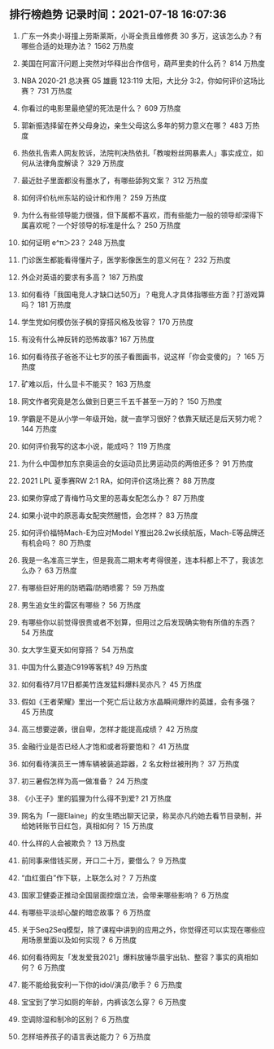 
## 排行榜趋势 记录时间：2021-07-18 16:07:36
  
  1. 广东一外卖小哥撞上劳斯莱斯，小哥全责且维修费 30 多万，这该怎么办？有哪些合适的处理办法？ 1562 万热度
    
  2. 美国在阿富汗问题上突然对华释出合作信号，葫芦里卖的什么药？ 814 万热度
    
  3. NBA 2020-21 总决赛 G5 雄鹿 123:119 太阳，大比分 3:2，你如何评价这场比赛？ 731 万热度
    
  4. 你看过的电影里最绝望的死法是什么？ 609 万热度
    
  5. 郭新振选择留在养父母身边，亲生父母这么多年的努力意义在哪？ 483 万热度
    
  6. 热依扎告素人网友败诉，法院判决热依扎「教唆粉丝网暴素人」事实成立，如何从法律角度解读？ 329 万热度
    
  7. 最近肚子里面都没有墨水了，有哪些舔狗文案？ 312 万热度
    
  8. 如何评价杭州东站的设计和作用？ 259 万热度
    
  9. 为什么有些领导能力很强，但下属都不喜欢，而有些能力一般的领导却深得下属喜欢呢？一个好领导的标准是什么？ 250 万热度
    
  10. 如何证明 e^π＞23？ 248 万热度
    
  11. 门诊医生都能看得懂片子，医学影像医生的意义何在？ 232 万热度
    
  12. 外企对英语的要求有多高？ 187 万热度
    
  13. 如何看待「我国电竞人才缺口达50万」？电竞人才具体指哪些方面？打游戏算吗？ 181 万热度
    
  14. 学生党如何模仿张子枫的穿搭风格及妆容？ 170 万热度
    
  15. 有没有什么神反转的恐怖故事? 167 万热度
    
  16. 如何看待孩子爸爸不让七岁的孩子看图画书，说这样「你会变傻的」？ 165 万热度
    
  17. 矿难以后，什么显卡不能买？ 163 万热度
    
  18. 网文作者究竟是怎么做到日更三千五千甚至一万的？ 150 万热度
    
  19. 学霸是不是从小学一年级开始，就一直学习很好？依靠天赋还是后天努力呢？ 144 万热度
    
  20. 如何评价我写的这本小说，能成吗？ 119 万热度
    
  21. 为什么中国参加东京奥运会的女运动员比男运动员的两倍还多？ 91 万热度
    
  22. 2021 LPL 夏季赛RW 2:1 RA，如何评价这场比赛？ 88 万热度
    
  23. 如果你穿成了青梅竹马文里的恶毒女配怎么办？ 87 万热度
    
  24. 如果小说中的原恶毒女配突然醒悟，会怎样？ 83 万热度
    
  25. 如何评价福特Mach-E为应对Model Y推出28.2w长续航版，Mach-E等品牌还有机会吗？ 80 万热度
    
  26. 我是一名准高三学生，但是我高二期末考考得很差，连本科都上不了，我该怎么办？ 63 万热度
    
  27. 有哪些巨好用的防晒霜/防晒喷雾？ 59 万热度
    
  28. 男生追女生的雷区有哪些？ 56 万热度
    
  29. 有哪些你以前觉得很贵或者不划算，但用过之后发现确实物有所值的东西？ 54 万热度
    
  30. 女大学生夏天如何穿搭？ 54 万热度
    
  31. 中国为什么要造C919等客机? 49 万热度
    
  32. 如何看待7月17日都美竹连发猛料爆料吴亦凡？ 45 万热度
    
  33. 假如《王者荣耀》里出一个死亡后让敌方水晶瞬间爆炸的英雄，会有多强？ 45 万热度
    
  34. 高三想要逆袭，很自卑，怎样才能提高成绩？ 42 万热度
    
  35. 金融行业是否已经人才饱和或者将要饱和？ 41 万热度
    
  36. 如何看待演员王一博车辆被装追踪器，2 名女粉丝被刑拘？ 37 万热度
    
  37. 初三暑假怎样为高一做准备？ 24 万热度
    
  38. 《小王子》里的狐狸为什么得不到爱? 21 万热度
    
  39. 网名为「一甜Elaine」的女生晒出聊天记录，称吴亦凡约她去看节目录制，并给她转账节日红包，真相如何？ 15 万热度
    
  40. 什么样的人会被欺负？ 13 万热度
    
  41. 前同事来借钱买房，开口二十万，要借么？ 9 万热度
    
  42. “血红蛋白”作下联，上联怎么对？ 7 万热度
    
  43. 国家卫健委正推动全国层面控烟立法，会带来哪些影响？ 6 万热度
    
  44. 有哪些平淡却心酸的暗恋故事？ 6 万热度
    
  45. 关于Seq2Seq模型，除了课程中讲到的应用之外，你觉得还可以实现在哪些应用场景里面以及如何实现？ 6 万热度
    
  46. 如何看待网友「发发爱我2021」爆料放锤华晨宇出轨、整容？事实的真相如何？ 6 万热度
    
  47. 能不能给我安利一下你的idol/演员/歌手？ 6 万热度
    
  48. 宝宝到了学习如厕的年龄，内裤该怎么穿？ 6 万热度
    
  49. 空调除湿和制冷的区别？ 6 万热度
    
  50. 怎样培养孩子的语言表达能力？ 6 万热度
    